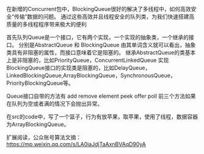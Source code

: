在新增的Concurrent包中，BlockingQueue很好的解决了多线程中，如何高效安全“传输”数据的问题。
通过这些高效并且线程安全的队列类，为我们快速搭建高质量的多线程程序带来极大的便利

首先队列Queue是一个接口，它有两个实现，一个实现的抽象类，一个继承的接口。
分别是AbstractQueue 和 BlockingQueue
由其单词含义就可以看出，抽象类具有非阻塞的属性，而接口意味着它是阻塞的。
继承AbstractQueue的类基本上是非阻塞的，比如PriorityQueue，ConcurrentLinkedQueue
实现BlockingQueue接口的实现类是阻塞的，比如DelayQueue，LinkedBlockingQueue,ArrayBlockingQueue，SynchronousQueue，
PriorityBlockingQueue等。

Queue接口自带的方法有 add remove element peek offer poll 前三个方法如果在队列为空或者满的情况下会抛出异常。

在src的code中，写了一个篮子，行为有放苹果，取苹果，使用了线程，数据容器为ArrayBlockingQueue。

扩展阅读，公众账号算法文摘： https://mp.weixin.qq.com/s/LA0iaJdjTaAxnBVAqD90yA 
